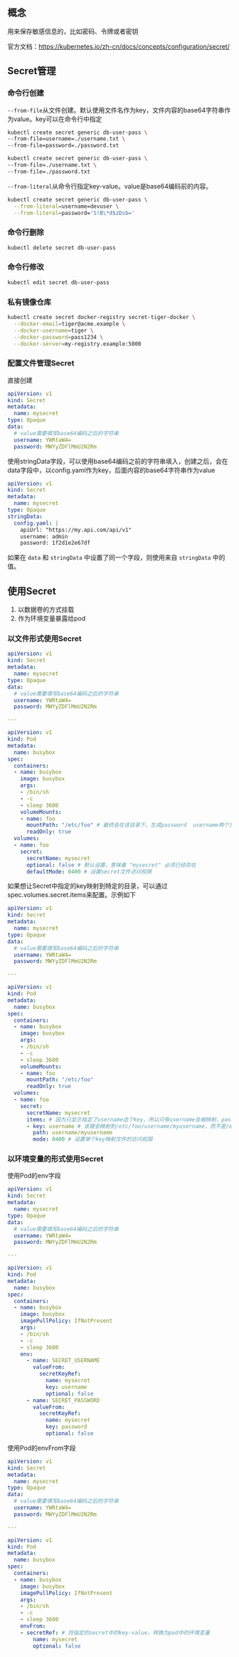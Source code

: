 ## 概念

用来保存敏感信息的，比如密码、令牌或者密钥

官方文档：https://kubernetes.io/zh-cn/docs/concepts/configuration/secret/

## Secret管理

### 命令行创建

`--from-file`从文件创建。默认使用文件名作为key，文件内容的base64字符串作为value。key可以在命令行中指定

```bash
kubectl create secret generic db-user-pass \
--from-file=username=./username.txt \
--from-file=password=./password.txt
```

```bash
kubectl create secret generic db-user-pass \
--from-file=./username.txt \
--from-file=./password.txt
```

`--from-literal`从命令行指定key-value。value是base64编码前的内容。

```bash
kubectl create secret generic db-user-pass \
  --from-literal=username=devuser \
  --from-literal=password='S!B\*d$zDsb='
```

### 命令行删除

```bash
kubectl delete secret db-user-pass
```

### 命令行修改

```bash
kubectl edit secret db-user-pass
```

### 私有镜像仓库

```bash
kubectl create secret docker-registry secret-tiger-docker \
  --docker-email=tiger@acme.example \
  --docker-username=tiger \
  --docker-password=pass1234 \
  --docker-server=my-registry.example:5000
```



### 配置文件管理Secret

直接创建

```yaml
apiVersion: v1
kind: Secret
metadata:
  name: mysecret
type: Opaque
data:
  # value需要填写base64编码之后的字符串
  username: YWRtaW4=
  password: MWYyZDFlMmU2N2Rm
```

使用stringData字段，可以使用base64编码之前的字符串填入，创建之后，会在data字段中，以config.yaml作为key，后面内容的base64字符串作为value

```yaml
apiVersion: v1
kind: Secret
metadata:
  name: mysecret
type: Opaque
stringData:
  config.yaml: |
    apiUrl: "https://my.api.com/api/v1"
    username: admin
    password: 1f2d1e2e67df
```

如果在 `data` 和 `stringData` 中设置了同一个字段，则使用来自 `stringData` 中的值。

## 使用Secret

1. 以数据卷的方式挂载
2. 作为环境变量暴露给pod

### 以文件形式使用Secret

```yaml
apiVersion: v1
kind: Secret
metadata:
  name: mysecret
type: Opaque
data:
  # value需要填写base64编码之后的字符串
  username: YWRtaW4=
  password: MWYyZDFlMmU2N2Rm

---

apiVersion: v1
kind: Pod
metadata:
  name: busybox
spec:
  containers:
  - name: busybox
    image: busybox
    args:
    - /bin/sh
    - -c
    - sleep 3600
    volumeMounts:
    - name: foo
      mountPath: "/etc/foo" # 最终会在该目录下，生成password  username两个文件，文件内容是secret中base64解码后的value
      readOnly: true
  volumes:
  - name: foo
    secret:
      secretName: mysecret
      optional: false # 默认设置，意味着 "mysecret" 必须已经存在
      defaultMode: 0400 # 设置secret文件访问权限
```

如果想让Secret中指定的key映射到特定的目录，可以通过spec.volumes.secret.items来配置。示例如下

```yaml
apiVersion: v1
kind: Secret
metadata:
  name: mysecret
type: Opaque
data:
  # value需要填写base64编码之后的字符串
  username: YWRtaW4=
  password: MWYyZDFlMmU2N2Rm

---

apiVersion: v1
kind: Pod
metadata:
  name: busybox
spec:
  containers:
  - name: busybox
    image: busybox
    args:
    - /bin/sh
    - -c
    - sleep 3600
    volumeMounts:
    - name: foo
      mountPath: "/etc/foo"
      readOnly: true
  volumes:
  - name: foo
    secret:
      secretName: mysecret
      items: # 因为只显示指定了username这个key，所以只有username会被映射，password不会被映射
      - key: username # 该键会映射到/etc/foo/username/myusername，而不是/etc/foo/username
        path: username/myusername
        mode: 0400 # 设置单个key映射文件的访问权限
```

### 以环境变量的形式使用Secret

使用Pod的env字段

```yaml
apiVersion: v1
kind: Secret
metadata:
  name: mysecret
type: Opaque
data:
  # value需要填写base64编码之后的字符串
  username: YWRtaW4=
  password: MWYyZDFlMmU2N2Rm

---

apiVersion: v1
kind: Pod
metadata:
  name: busybox
spec:
  containers:
  - name: busybox
    image: busybox
    imagePullPolicy: IfNotPresent
    args:
    - /bin/sh
    - -c
    - sleep 3600
    env:
      - name: SECRET_USERNAME
        valueFrom:
          secretKeyRef:
            name: mysecret
            key: username
            optional: false
      - name: SECRET_PASSWORD
        valueFrom:
          secretKeyRef:
            name: mysecret
            key: password
            optional: false
```

使用Pod的envFrom字段

```yaml
apiVersion: v1
kind: Secret
metadata:
  name: mysecret
type: Opaque
data:
  # value需要填写base64编码之后的字符串
  username: YWRtaW4=
  password: MWYyZDFlMmU2N2Rm

---

apiVersion: v1
kind: Pod
metadata:
  name: busybox
spec:
  containers:
  - name: busybox
    image: busybox
    imagePullPolicy: IfNotPresent
    args:
    - /bin/sh
    - -c
    - sleep 3600
    envFrom:
    - secretRef: # 将指定的secret中的key-value，转换为pod中的环境变量
        name: mysecret
        optional: false
```

